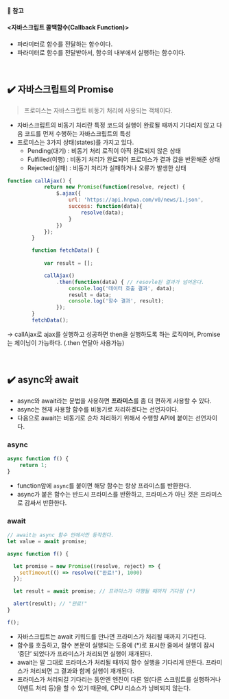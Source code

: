 #### 📌 참고
#### <자바스크립트 콜백함수(Callback Function)>
- 파라미터로 함수를 전달하는 함수이다.
- 파라미터로 함수를 전달받아서, 함수의 내부에서 실행하는 함수이다.

<br>

## ✔️ 자바스크립트의 Promise

> 프로미스는 자바스크립트 비동기 처리에 사용되는 객체이다.

- 자바스크립트의 비동기 처리란 특정 코드의 실행이 완료될 때까지 기다리지 않고 다음 코드를 먼저 수행하는 자바스크립트의 특성
- 프로미스는 3가지 상태(states)를 가지고 있다.
    - Pending(대기) : 비동기 처리 로직이 아직 완료되지 않은 상태
    - Fulfilled(이행) : 비동기 처리가 완료되어 프로미스가 결과 값을 반환해준 상태
    - Rejected(실패) : 비동기 처리가 실패하거나 오류가 발생한 상태

```jsx
function callAjax() {
            return new Promise(function(resolve, reject) {
                $.ajax({
                    url: 'https://api.hnpwa.com/v0/news/1.json',
                    success: function(data){
                        resolve(data);
                    }
                })
            });
        }

        function fetchData() {
           
            var result = [];

            callAjax()
                .then(function(data) { // resovle된 결과가 넘어온다.
                    console.log('데이터 호출 결과', data);
                    result = data;
                    console.log('함수 결과', result);
                });
        }
        fetchData();
```
-> callAjax로 ajax를 실행하고 성공하면 then을 실행하도록 하는 로직이며, Promise는 체이닝이 가능하다. (.then 연달아 사용가능) 

<br>

## ✔️ async와 await

- async와 await라는 문법을 사용하면 **프라미스**를 좀 더 편하게 사용할 수 있다.
- async는 현재 사용할 함수를 비동기로 처리하겠다는 선언자이다.
- 다음으로 await는 비동기로 순차 처리하기 위해서 수행할 API에 붙이는 선언자이다.



### async

```jsx
async function f() {
	return 1;
}
```

- function앞에 `async`를 붙이면 해당 함수는 항상 프라미스를 반환한다.
- async가 붙은 함수는 반드시 프라미스를 반환하고, 프라미스가 아닌 것은 프라미스로 감싸서 반환한다.

### await

```jsx
// await는 async 함수 안에서만 동작한다.	
let value = await promise;

async function f() {

  let promise = new Promise((resolve, reject) => {
    setTimeout(() => resolve(("완료!"), 1000)
  });

  let result = await promise; // 프라미스가 이행될 때까지 기다림 (*)

  alert(result); // "완료!"
}

f();
```

- 자바스크립트는 await 키워드를 만나면 프라미스가 처리될 때까지 기다린다.
- 함수를 호출하고, 함수 본문이 실행되는 도중에 (*)로 표시한 줄에서 실행이 잠시 ‘중단’ 되었다가 프라미스가 처리되면 실행이 재개된다.
- await는 말 그대로 프라미스가 처리될 때까지 함수 실행을 기다리게 만든다. 프라미스가 처리되면 그 결과와 함께 실행이 재개된다.
- 프라미스가 처리되길 기다리는 동안엔 엔진이 다른 일(다른 스크립트를 실행하거나 이벤트 처리 등)을 할 수 있기 때문에, CPU 리소스가 낭비되지 않는다.
